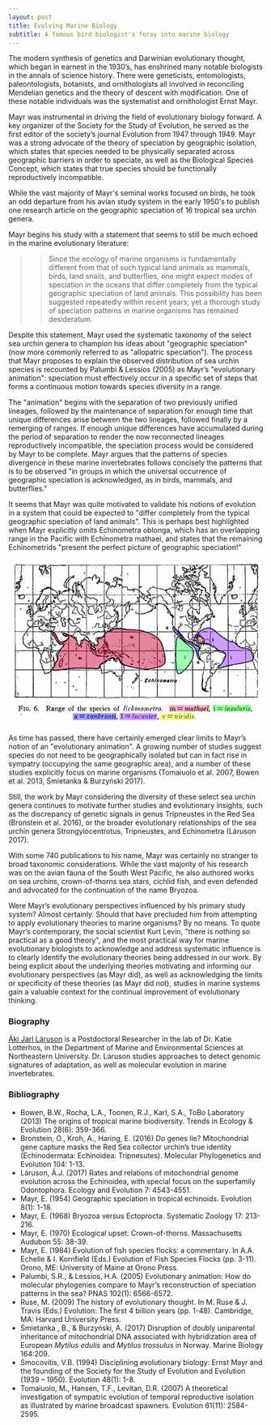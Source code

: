 ```yaml
---
layout: post
title: Evolving Marine Biology 
subtitle: A famous bird biologist's foray into marine biology
---
```


The modern synthesis of genetics and Darwinian evolutionary thought, which began in earnest in the 1930’s, has enshrined many notable biologists in the annals of science history. There were geneticists, entomologists, paleontologists, botanists, and ornithologists all involved in reconciling Mendelian genetics and the theory of descent with modification. One of these notable individuals was the systematist and ornithologist Ernst Mayr. 

Mayr was instrumental in driving the field of evolutionary biology forward. A key organizer of the Society for the Study of Evolution, he served as the first editor of the society’s journal Evolution from 1947 through 1949. Mayr was a strong advocate of the theory of speciation by geographic isolation, which states that species needed to be physically separated across geographic barriers in order to speciate, as well as the Biological Species Concept, which states that true species should be functionally reproductively incompatible. 

While the vast majority of Mayr's seminal works focused on birds, he took an odd departure from his avian study system in the early 1950's to publish one research article on the geographic speciation of 16 tropical sea urchin genera. 

Mayr begins his study with a statement that seems to still be much echoed in the marine evolutionary literature:
>>Since the ecology of marine organisms is fundamentally different from that of such typical land animals as mammals, birds, land snails, and butterflies, one might expect modes of speciation in the oceans that differ completely from the typical geographic speciation of land animals. This possibility has been suggested repeatedly within recent years; yet a thorough study of speciation patterns in marine organisms has remained desideratum.

Despite this statement, Mayr used the systematic taxonomy of the select sea urchin genera to champion his ideas about "geographic speciation" (now more commonly referred to as "allopatric speciation"). The process that Mayr proposes to explain the observed distribution of sea urchin species is recounted by Palumbi & Lessios (2005) as Mayr’s "evolutionary animation": speciation must effectively occur in a specific set of steps that forms a continuous motion towards species diversity in a range. 

The "animation" begins with the separation of two previously unified lineages, followed by the maintenance of separation for enough time that unique differences arise between the two lineages, followed finally by a remerging of ranges. If enough unique differences have accumulated during the period of separation to render the now reconnected lineages reproductively incompatible, the speciation process would be considered by Mayr to be complete. Mayr argues that the patterns of species divergence in these marine invertebrates follows concisely the patterns that is to be observed "in groups in which the universal occurrence of geographic speciation is acknowledged, as in birds, mammals, and butterflies." 

It seems that Mayr was quite motivated to validate his notions of evolution in a system that could be expected to "differ completely from the typical geographic speciation of land animals". This is perhaps best highlighted when Mayr explicitly omits Echinometra oblonga, which has an overlapping range in the Pacific with Echinometra mathaei, and states that the remaining Echinometrids "present the perfect picture of geographic speciation!"

![Species range map, drawn by Mayr, for the tropical sea urchin genus _Echinometra_ to suggest a strong geographic separation of species](../img/Mayr54_Fig6_colored.png)

As time has passed, there have certainly emerged clear limits to Mayr’s notion of an "evolutionary animation". A growing number of studies suggest species do not need to be geographically isolated but can in fact rise in sympatry (occupying the same geographic area), and a number of these studies explicitly focus on marine organisms (Tomaiuolo et al. 2007, Bowen et al. 2013, Śmietanka & Burzyński 2017). 

Still, the work by Mayr considering the diversity of these select sea urchin genera continues to motivate further studies and evolutionary insights, such as the discrepancy of genetic signals in genus Tripneustes in the Red Sea (Bronstein et al. 2016), or the broader evolutionary relationships of the sea urchin genera Strongylocentrotus, Tripneustes, and Echinometra (Láruson 2017).

With some 740 publications to his name, Mayr was certainly no stranger to broad taxonomic considerations. While the vast majority of his research was on the avian fauna of the South West Pacific, he also authored works on sea urchins, crown-of-thorns sea stars, cichlid fish, and even defended and advocated for the continuation of the name Bryozoa. 

Were Mayr’s evolutionary perspectives influenced by his primary study system? Almost certainly. Should that have precluded him from attempting to apply evolutionary theories to marine organisms? By no means. To quote Mayr’s contemporary, the social scientist Kurt Levin, "there is nothing so practical as a good theory", and the most practical way for marine evolutionary biologists to acknowledge and address systematic influence is to clearly identify the evolutionary theories being addressed in our work. By being explicit about the underlying theories motivating and informing our evolutionary perspectives (as Mayr did), as well as acknowledging the limits or specificity of these theories (as Mayr did not), studies in marine systems gain a valuable context for the continual improvement of evolutionary thinking.

### Biography
[Áki Jarl Láruson](https://akijarl.wordpress.com/) is a Postdoctoral Researcher in the lab of Dr. Katie Lotterhos, in the Department of Marine and Environmental Sciences at Northeastern University. Dr. Láruson studies approaches to detect genomic signatures of adaptation, as well as molecular evolution in marine invertebrates.

### Bibliography

* Bowen, B.W., Rocha, L.A., Toonen, R.J., Karl, S.A., ToBo Laboratory (2013) The origins of tropical marine biodiversity. Trends in Ecology & Evolution 28(6): 359-366.
* Bronstein, O., Kroh, A., Haring, E. (2016) Do genes lie? Mitochondrial gene capture masks the Red Sea collector urchin’s true identity (Echinodermata: Echinoidea: Tripnesutes). Molecular Phylogenetics and Evolution 104: 1-13.
* Láruson, Á.J. (2017) Rates and relations of mitochondrial genome evolution across the Echinoidea, with special focus on the superfamily Odontophora. Ecology and Evolution 7: 4543-4551.
* Mayr, E. (1954) Geographic speciation in tropical echinoids. Evolution 8(1): 1-18.
* Mayr, E. (1968) Bryozoa versus Ectoprocta. Systematic Zoology 17: 213-216.
* Mayr, E. (1970) Ecological upset: Crown-of-thorns. Massachusetts Audubon 55: 38-39. 
* Mayr, E. (1984) Evolution of fish species flocks: a commentary. In A.A. Echelle & I. Kornfield (Eds.) Evolution of Fish Species Flocks (pp. 3-11). Orono, ME: University of Maine at Orono Press. 
* Palumbi, S.R., & Lessios, H.A. (2005) Evolutionary animation: How do molecular phylogenies compare to Mayr’s reconstruction of speciation patterns in the sea? PNAS 102(1): 6566-6572.
* Ruse, M. (2009) The history of evolutionary thought. In M. Ruse & J. Travis (Eds.) Evolution: The first 4 billion years (pp. 1-48). Cambridge, MA: Harvard University Press.
* Śmietanka , B., & Burzyński, A. (2017) Disruption of doubly uniparental inheritance of mitochondrial DNA associated with hybridization area of European _Mytilus edulis_ and _Mytilus trossulus_ in Norway. Marine Biology 164:209.
* Smocovitis, V.B. (1994) Disciplining evolutionary biology: Ernst Mayr and the founding of the Society for the Study of Evolution and Evolution (1939 – 1950). Evolution 48(1): 1-8.
* Tomaiuolo, M., Hansen, T.F., Levitan, D.R. (2007) A theoretical investigation of sympatric evolution of temporal reproductive isolation as illustrated by marine broadcast spawners. Evolution 61(11): 2584-2595.
